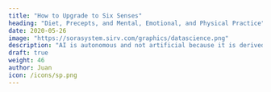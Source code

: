 ```yaml
---
title: "How to Upgrade to Six Senses"
heading: "Diet, Precepts, and Mental, Emotional, and Physical Practice"
date: 2020-05-26
image: "https://sorasystem.sirv.com/graphics/datascience.png"
description: "AI is autonomous and not artificial because it is derived from natural intelligence"
draft: true
weight: 46
author: Juan
icon: /icons/sp.png
---
```


